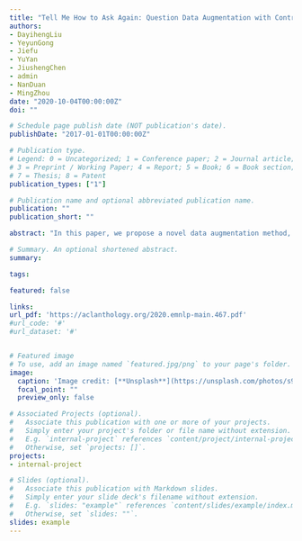 ```yaml
---
title: "Tell Me How to Ask Again: Question Data Augmentation with Controllable Rewriting in Continuous Space."
authors:
- DayihengLiu
- YeyunGong
- Jiefu
- YuYan
- JiushengChen
- admin
- NanDuan
- MingZhou
date: "2020-10-04T00:00:00Z"
doi: ""

# Schedule page publish date (NOT publication's date).
publishDate: "2017-01-01T00:00:00Z"

# Publication type.
# Legend: 0 = Uncategorized; 1 = Conference paper; 2 = Journal article;
# 3 = Preprint / Working Paper; 4 = Report; 5 = Book; 6 = Book section;
# 7 = Thesis; 8 = Patent
publication_types: ["1"]

# Publication name and optional abbreviated publication name.
publication: ""
publication_short: ""

abstract: "In this paper, we propose a novel data augmentation method, referred to as Controllable Rewriting based Question Data Augmentation (CRQDA), for machine reading comprehension (MRC), question generation, and question-answering natural language inference tasks. We treat the question data augmentation task as a constrained question rewriting problem to generate context-relevant, high-quality, and diverse question data samples. CRQDA utilizes a Transformer Autoencoder to map the original discrete question into a continuous embedding space. It then uses a pre-trained MRC model to revise the question representation iteratively with gradient-based optimization. Finally, the revised question representations are mapped back into the discrete space, which serve as additional question data. Comprehensive experiments on SQuAD 2.0, SQuAD 1.1 question generation, and QNLI tasks demonstrate the effectiveness of CRQDA."

# Summary. An optional shortened abstract.
summary:

tags:

featured: false

links:
url_pdf: 'https://aclanthology.org/2020.emnlp-main.467.pdf'
#url_code: '#'
#url_dataset: '#'


# Featured image
# To use, add an image named `featured.jpg/png` to your page's folder. 
image:
  caption: 'Image credit: [**Unsplash**](https://unsplash.com/photos/s9CC2SKySJM)'
  focal_point: ""
  preview_only: false

# Associated Projects (optional).
#   Associate this publication with one or more of your projects.
#   Simply enter your project's folder or file name without extension.
#   E.g. `internal-project` references `content/project/internal-project/index.md`.
#   Otherwise, set `projects: []`.
projects:
- internal-project

# Slides (optional).
#   Associate this publication with Markdown slides.
#   Simply enter your slide deck's filename without extension.
#   E.g. `slides: "example"` references `content/slides/example/index.md`.
#   Otherwise, set `slides: ""`.
slides: example
---
```


